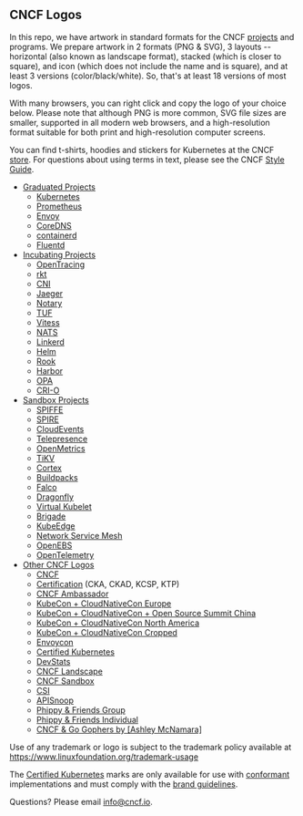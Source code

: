 ## CNCF Logos

In this repo, we have artwork in standard formats for the CNCF [projects](https://www.cncf.io/projects/) and programs. We prepare artwork in 2 formats (PNG & SVG), 3 layouts -- horizontal (also known as landscape format), stacked (which is closer to square), and icon (which does not include the name and is square), and at least 3 versions (color/black/white). So, that's at least 18 versions of most logos.

With many browsers, you can right click and copy the logo of your choice below. Please note that although PNG is more common, SVG file sizes are smaller, supported in all modern web browsers, and a high-resolution format suitable for both print and high-resolution computer screens.

You can find t-shirts, hoodies and stickers for Kubernetes at the CNCF [store](https://store.cncf.io/collections/kubernetes). For questions about using terms in text, please see the CNCF [Style Guide](https://github.com/cncf/foundation/blob/master/style-guide.md).


* [Graduated Projects](examples/graduated.md)
  * [Kubernetes](examples/graduated.md#kubernetes-logos)
  * [Prometheus](examples/graduated.md#prometheus-logos)
  * [Envoy](examples/graduated.md#envoy-logos)
  * [CoreDNS](examples/graduated.md#coredns-logos)
  * [containerd](examples/graduated.md#containerd-logos)
  * [Fluentd](examples/graduated.md#fluentd-logos)
* [Incubating Projects](examples/incubating.md)
  * [OpenTracing](examples/incubating.md#opentracing-logos)
  * [rkt](examples/incubating.md#rkt-logos)
  * [CNI](examples/incubating.md#cni-logos)
  * [Jaeger](examples/incubating.md#jaeger-logos)
  * [Notary](examples/incubating.md#notary-logos)
  * [TUF](examples/incubating.md#tuf-logos)
  * [Vitess](examples/incubating.md#vitess-logos)
  * [NATS](examples/incubating.md#opentracing-logos)
  * [Linkerd](examples/incubating.md#linkerd-logos)
  * [Helm](examples/incubating.md#helm-logos)
  * [Rook](examples/incubating.md#rook-logos)
  * [Harbor](examples/incubating.md#harbor-logos)
  * [OPA](examples/incubating.md#opa-logos)
  * [CRI-O](examples/incubating.md#cri-o-logos)
* [Sandbox Projects](examples/sandbox.md)
  * [SPIFFE](examples/sandbox.md#spiffe-logos)
  * [SPIRE](examples/sandbox.md#spire-logos)
  * [CloudEvents](examples/sandbox.md#cloudevents-logos)
  * [Telepresence](examples/sandbox.md#telepresence-logos)
  * [OpenMetrics](examples/sandbox.md#openmetrics-logos)
  * [TiKV](examples/sandbox.md#tikv-logos)
  * [Cortex](examples/sandbox.md#cortex-logos)
  * [Buildpacks](examples/sandbox.md#buildpacks-logos)
  * [Falco](examples/sandbox.md#falco-logos)
  * [Dragonfly](examples/sandbox.md#dragonfly-logos)
  * [Virtual Kubelet](examples/sandbox.md#virtual-kubelet-logos)
  * [Brigade](examples/sandbox.md#brigrade-logos)
  * [KubeEdge](examples/sandbox.md#kubeedge-logos)
  * [Network Service Mesh](examples/sandbox.md#network-service-mesh-logos)
  * [OpenEBS](examples/sandbox.md#openebs-logos)
  * [OpenTelemetry](examples/sandbox.md#opentelemetry-logos)
* [Other CNCF Logos](examples/other.md)
  * [CNCF](examples/other.md#cncf-logos)
  * [Certification](examples/other.md#certification-logos) (CKA, CKAD, KCSP, KTP)
  * [CNCF Ambassador](examples/other.md#cncf-ambassador-logos)
  * [KubeCon + CloudNativeCon Europe](examples/other.md#kubecon--cloudnativecon-europe-logos)
  * [KubeCon + CloudNativeCon + Open Source Summit China](examples/other.md#kubecon--cloudnativecon--open-source-summit-china-logos)
  * [KubeCon + CloudNativeCon North America](examples/other.md#kubecon--cloudnativecon-north-america-logos)
  * [KubeCon + CloudNativeCon Cropped](examples/other.md#kubecon--cloudnativecon-cropped-logos)
  * [Envoycon](examples/other.md#envoycon-logos)
  * [Certified Kubernetes](examples/other.md#certified-kubernetes-logos)
  * [DevStats](examples/other.md#devstats-logos)
  * [CNCF Landscape](examples/other.md#cncf-landscape-logos)
  * [CNCF Sandbox](examples/other.md#cncf-sandbox-logos)
  * [CSI](examples/other.md#csi-logos)
  * [APISnoop](examples/other.md#apisnoop-logos)
  * [Phippy & Friends Group](examples/other.md#phippy--friends-group-logos)
  * [Phippy & Friends Individual](examples/other.md#phippy--friends-individual-logos)
  * [CNCF & Go Gophers by [Ashley McNamara]](examples/other.md#cncf--go-gophers)

Use of any trademark or logo is subject to the trademark policy available at https://www.linuxfoundation.org/trademark-usage

The [Certified Kubernetes](/projects/kubernetes/certified-kubernetes) marks are only available for use with [conformant](https://www.cncf.io/certification/software-conformance/) implementations and must comply with the [brand guidelines](/projects/kubernetes/certified-kubernetes/certified-kubernetes-brand-guide.pdf).

Questions? Please email [info@cncf.io](mailto:info@cncf.io).
